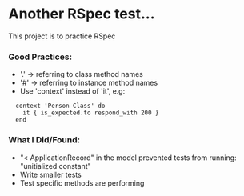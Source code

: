 # Another RSpec test...
This project is to practice RSpec

### Good Practices:
* '.' -> referring to class method names
* '#' -> referring to instance method names
* Use 'context' instead of 'it', e.g:
```
  context 'Person Class' do
    it { is_expected.to respond_with 200 }
  end
  ```

### What I Did/Found:
* "< ApplicationRecord" in the model prevented tests from running: "unitialized constant"
* Write smaller tests
* Test specific methods are performing
